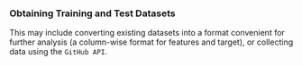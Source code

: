 
### Obtaining Training and Test Datasets

This may include converting existing datasets into a format convenient for further analysis
(a column-wise format for features and target),
or collecting data using the `GitHub API`.


